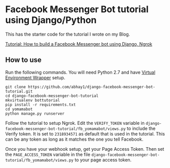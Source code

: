 # Facebook Messenger Bot tutorial using Django/Python

This has the starter code for the tutorial I wrote on my Blog.

[Tutorial: How to build a Facebook Messenger bot using Django, Ngrok](https://abhaykashyap.com/blog/post/tutorial-how-build-facebook-messenger-bot-using-django-ngrok)

## How to use

Run the following commands. You will need Python 2.7 and have [Virtual Environment Wrapper](http://virtualenvwrapper.readthedocs.io/en/latest/) setup.

    git clone https://github.com/abhay1/django-facebook-messenger-bot-tutorial.git
    cd django-facebook-messenger-bot-tutorial
    mkvirtualenv bottutorial
    pip install -r requirements.txt
    cd yomamabot
    python manage.py runserver

Follow the tutorial to setup Ngrok.
Edit the `VERIFY_TOKEN` variable in `django-facebook-messenger-bot-tutorial/fb_yomamabot/views.py` to include the Verify token.
It is set to `2318934571` as default that is used in the tutorial. This can be any token as long as it matches the one you tell Facebook.

Once you have your webhook setup, get your Page Access Token. Then set the `PAGE_ACCESS_TOKEN` variable in the file `django-facebook-messenger-bot-tutorial/fb_yomamabot/views.py` to your page access token. 